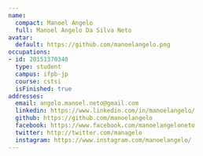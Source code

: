 ```yaml
---
name:
  compact: Manoel Angelo
  full: Manoel Angelo Da Silva Neto
avatar:
  default: https://github.com/manoelangelo.png
occupations:
- id: 20151370340
  type: student
  campus: ifpb-jp
  course: cstsi
  isFinished: true
addresses:
  email: angelo.manoel.neto@gmail.com
  linkedin: https://www.linkedin.com/in/manoelangelo/
  github: https://github.com/manoelangelo
  facebook: https://www.facebook.com/manoelangeloneto
  twitter: http://twitter.com/managelo
  instagram: https://www.instagram.com/manoelangelo/
---
```

